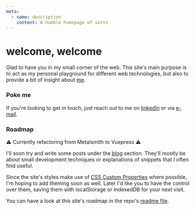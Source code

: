 ```yaml
---
meta:
  - name: description
    content: A humble homepage of sorts
---
```


# welcome, welcome

Glad to have you in my small corner of the web.
This site's main purpose is to act as my personal playground for different web
technologies, but also to provide a bit of insight about [me](/about).

### Poke me

If you're looking to get in touch, just reach out to me on
[linkedIn](https://www.linkedin.com/in/andreasvirkus "View my LinkedIn profile") or via
[e-mail](mailto:write@andreasvirkus.me "Shoot me a mail!").

### Roadmap

⚠️ Currently refactoring from Metalsmith to Vuepress ⚠️

I'll soon try and write some posts under the [blog](/thoughts) section. They'll
mostly be about small development techniques or explanations of snippets
that I often find useful.

Since the site's styles make use of [CSS Custom Properties](https://developer.mozilla.org/en-US/docs/Web/CSS/--*) where possible,
I'm hoping to add theming soon as well. Later I'd like you to have the control
over them, saving them with localStorage or IndexedDB for your next visit.

You can have a look at this site's roadmap in the repo's [readme file](https://github.com/andreasvirkus/andreasvirkus.github.io#roadmap).
